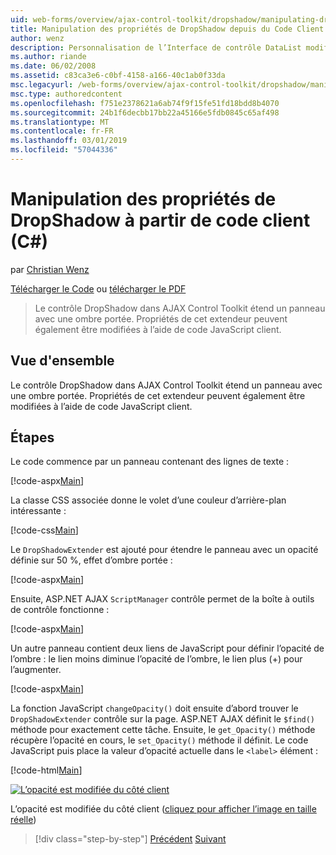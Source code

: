 ```yaml
---
uid: web-forms/overview/ajax-control-toolkit/dropshadow/manipulating-dropshadow-properties-from-client-code-cs
title: Manipulation des propriétés de DropShadow depuis du Code Client (c#) | Microsoft Docs
author: wenz
description: Personnalisation de l’Interface de contrôle DataList modification
ms.author: riande
ms.date: 06/02/2008
ms.assetid: c83ca3e6-c0bf-4158-a166-40c1ab0f33da
msc.legacyurl: /web-forms/overview/ajax-control-toolkit/dropshadow/manipulating-dropshadow-properties-from-client-code-cs
msc.type: authoredcontent
ms.openlocfilehash: f751e2378621a6ab74f9f15fe51fd18bdd8b4070
ms.sourcegitcommit: 24b1f6decbb17bb22a45166e5fdb0845c65af498
ms.translationtype: MT
ms.contentlocale: fr-FR
ms.lasthandoff: 03/01/2019
ms.locfileid: "57044336"
---
```

<a name="manipulating-dropshadow-properties-from-client-code-c"></a>Manipulation des propriétés de DropShadow à partir de code client (C#)
====================
par [Christian Wenz](https://github.com/wenz)

[Télécharger le Code](http://download.microsoft.com/download/5/1/6/51652a81-500b-4f6b-88d3-617103e7941e/DropShadow2.cs.zip) ou [télécharger le PDF](http://download.microsoft.com/download/b/6/a/b6ae89ee-df69-4c87-9bfb-ad1eb2b23373/dropshadow2CS.pdf)

> Le contrôle DropShadow dans AJAX Control Toolkit étend un panneau avec une ombre portée. Propriétés de cet extendeur peuvent également être modifiées à l’aide de code JavaScript client.


## <a name="overview"></a>Vue d'ensemble

Le contrôle DropShadow dans AJAX Control Toolkit étend un panneau avec une ombre portée. Propriétés de cet extendeur peuvent également être modifiées à l’aide de code JavaScript client.

## <a name="steps"></a>Étapes

Le code commence par un panneau contenant des lignes de texte :

[!code-aspx[Main](manipulating-dropshadow-properties-from-client-code-cs/samples/sample1.aspx)]

La classe CSS associée donne le volet d’une couleur d’arrière-plan intéressante :

[!code-css[Main](manipulating-dropshadow-properties-from-client-code-cs/samples/sample2.css)]

Le `DropShadowExtender` est ajouté pour étendre le panneau avec un opacité définie sur 50 %, effet d’ombre portée :

[!code-aspx[Main](manipulating-dropshadow-properties-from-client-code-cs/samples/sample3.aspx)]

Ensuite, ASP.NET AJAX `ScriptManager` contrôle permet de la boîte à outils de contrôle fonctionne :

[!code-aspx[Main](manipulating-dropshadow-properties-from-client-code-cs/samples/sample4.aspx)]

Un autre panneau contient deux liens de JavaScript pour définir l’opacité de l’ombre : le lien moins diminue l’opacité de l’ombre, le lien plus (+) pour l’augmenter.

[!code-aspx[Main](manipulating-dropshadow-properties-from-client-code-cs/samples/sample5.aspx)]

La fonction JavaScript `changeOpacity()` doit ensuite d’abord trouver le `DropShadowExtender` contrôle sur la page. ASP.NET AJAX définit le `$find()` méthode pour exactement cette tâche. Ensuite, le `get_Opacity()` méthode récupère l’opacité en cours, le `set_Opacity()` méthode il définit. Le code JavaScript puis place la valeur d’opacité actuelle dans le `<label>` élément :

[!code-html[Main](manipulating-dropshadow-properties-from-client-code-cs/samples/sample6.html)]


[![L’opacité est modifiée du côté client](manipulating-dropshadow-properties-from-client-code-cs/_static/image2.png)](manipulating-dropshadow-properties-from-client-code-cs/_static/image1.png)

L’opacité est modifiée du côté client ([cliquez pour afficher l’image en taille réelle](manipulating-dropshadow-properties-from-client-code-cs/_static/image3.png))

> [!div class="step-by-step"]
> [Précédent](adjusting-the-z-index-of-a-dropshadow-cs.md)
> [Suivant](adjusting-the-z-index-of-a-dropshadow-vb.md)
